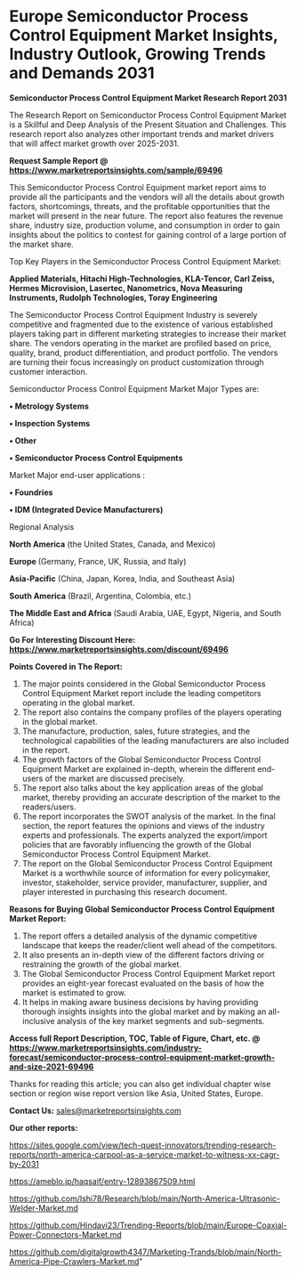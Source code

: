 # Europe Semiconductor Process Control Equipment Market Insights, Industry Outlook, Growing Trends and Demands 2031

<strong>Semiconductor Process Control Equipment Market Research Report 2031</strong>

The Research Report on Semiconductor Process Control Equipment Market is a Skillful and Deep Analysis of the Present Situation and Challenges. This research report also analyzes other important trends and market drivers that will affect market growth over 2025-2031.

<strong>Request Sample Report @ <a href=https://www.marketreportsinsights.com/sample/69496>https://www.marketreportsinsights.com/sample/69496</a></strong>

This Semiconductor Process Control Equipment market report aims to provide all the participants and the vendors will all the details about growth factors, shortcomings, threats, and the profitable opportunities that the market will present in the near future. The report also features the revenue share, industry size, production volume, and consumption in order to gain insights about the politics to contest for gaining control of a large portion of the market share.

Top Key Players in the Semiconductor Process Control Equipment Market:

<strong>Applied Materials, Hitachi High-Technologies, KLA-Tencor, Carl Zeiss, Hermes Microvision, Lasertec, Nanometrics, Nova Measuring Instruments, Rudolph Technologies, Toray Engineering</strong>

The Semiconductor Process Control Equipment Industry is severely competitive and fragmented due to the existence of various established players taking part in different marketing strategies to increase their market share. The vendors operating in the market are profiled based on price, quality, brand, product differentiation, and product portfolio. The vendors are turning their focus increasingly on product customization through customer interaction.

Semiconductor Process Control Equipment Market Major Types are:

<strong>• Metrology Systems

• Inspection Systems

• Other

• Semiconductor Process Control Equipments</strong>

Market Major end-user applications :

<strong>• Foundries

• IDM (Integrated Device Manufacturers)</strong>

Regional Analysis

</u><strong><b>North America</b></strong> (the United States, Canada, and Mexico)

<strong><b>Europe </b></strong>(Germany, France, UK, Russia, and Italy)

<strong><b>Asia-Pacific</b></strong> (China, Japan, Korea, India, and Southeast Asia)

<strong><b>South America</b></strong> (Brazil, Argentina, Colombia, etc.)

<strong><b>The Middle East and Africa</b></strong> (Saudi Arabia, UAE, Egypt, Nigeria, and South Africa)

<strong>Go For Interesting Discount Here: <a href=https://www.marketreportsinsights.com/discount/69496>https://www.marketreportsinsights.com/discount/69496</a></strong>

<strong>Points Covered in The Report:</strong>
<ol>
  <li>The major points considered in the Global Semiconductor Process Control Equipment Market report include the leading competitors operating in the global market.</li>
  <li>The report also contains the company profiles of the players operating in the global market.</li>
  <li>The manufacture, production, sales, future strategies, and the technological capabilities of the leading manufacturers are also included in the report.</li>
  <li>The growth factors of the Global Semiconductor Process Control Equipment Market are explained in-depth, wherein the different end-users of the market are discussed precisely.</li>
  <li>The report also talks about the key application areas of the global market, thereby providing an accurate description of the market to the readers/users.</li>
  <li>The report incorporates the SWOT analysis of the market. In the final section, the report features the opinions and views of the industry experts and professionals. The experts analyzed the export/import policies that are favorably influencing the growth of the Global Semiconductor Process Control Equipment Market.</li>
  <li>The report on the Global Semiconductor Process Control Equipment Market is a worthwhile source of information for every policymaker, investor, stakeholder, service provider, manufacturer, supplier, and player interested in purchasing this research document.</li>
</ol>
<strong>Reasons for Buying Global Semiconductor Process Control Equipment Market Report:</strong>

<ol>
  <li>The report offers a detailed analysis of the dynamic competitive landscape that keeps the reader/client well ahead of the competitors.</li>
  <li>It also presents an in-depth view of the different factors driving or restraining the growth of the global market.</li>
  <li>The Global Semiconductor Process Control Equipment Market report provides an eight-year forecast evaluated on the basis of how the market is estimated to grow.</li>
  <li>It helps in making aware business decisions by having providing thorough insights insights into the global market and by making an all-inclusive analysis of the key market segments and sub-segments.</li>
</ol>
<strong>Access full Report Description, TOC, Table of Figure, Chart, etc. @ <a href=https://www.marketreportsinsights.com/industry-forecast/semiconductor-process-control-equipment-market-growth-and-size-2021-69496>https://www.marketreportsinsights.com/industry-forecast/semiconductor-process-control-equipment-market-growth-and-size-2021-69496</a></strong>


Thanks for reading this article; you can also get individual chapter wise section or region wise report version like Asia, United States, Europe.

<strong>Contact Us:</strong>
sales@marketreportsinsights.com

<strong>Our other reports:</strong>

<a href=https://sites.google.com/view/tech-quest-innovators/trending-research-reports/north-america-carpool-as-a-service-market-to-witness-xx-cagr-by-2031>https://sites.google.com/view/tech-quest-innovators/trending-research-reports/north-america-carpool-as-a-service-market-to-witness-xx-cagr-by-2031</a>

<a href=https://ameblo.jp/haqsaif/entry-12893867509.html>https://ameblo.jp/haqsaif/entry-12893867509.html</a>

<a href=https://github.com/Ishi78/Research/blob/main/North-America-Ultrasonic-Welder-Market.md>https://github.com/Ishi78/Research/blob/main/North-America-Ultrasonic-Welder-Market.md</a>

<a href=https://github.com/Hindavi23/Trending-Reports/blob/main/Europe-Coaxial-Power-Connectors-Market.md>https://github.com/Hindavi23/Trending-Reports/blob/main/Europe-Coaxial-Power-Connectors-Market.md</a>

<a href=https://github.com/digitalgrowth4347/Marketing-Trands/blob/main/North-America-Pipe-Crawlers-Market.md>https://github.com/digitalgrowth4347/Marketing-Trands/blob/main/North-America-Pipe-Crawlers-Market.md</a>"
